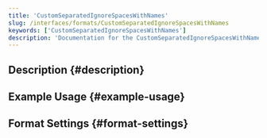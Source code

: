```yaml
---
title: 'CustomSeparatedIgnoreSpacesWithNames'
slug: /interfaces/formats/CustomSeparatedIgnoreSpacesWithNames
keywords: ['CustomSeparatedIgnoreSpacesWithNames']
description: 'Documentation for the CustomSeparatedIgnoreSpacesWithNames format'
---
```


## Description {#description}

## Example Usage {#example-usage}

## Format Settings {#format-settings}